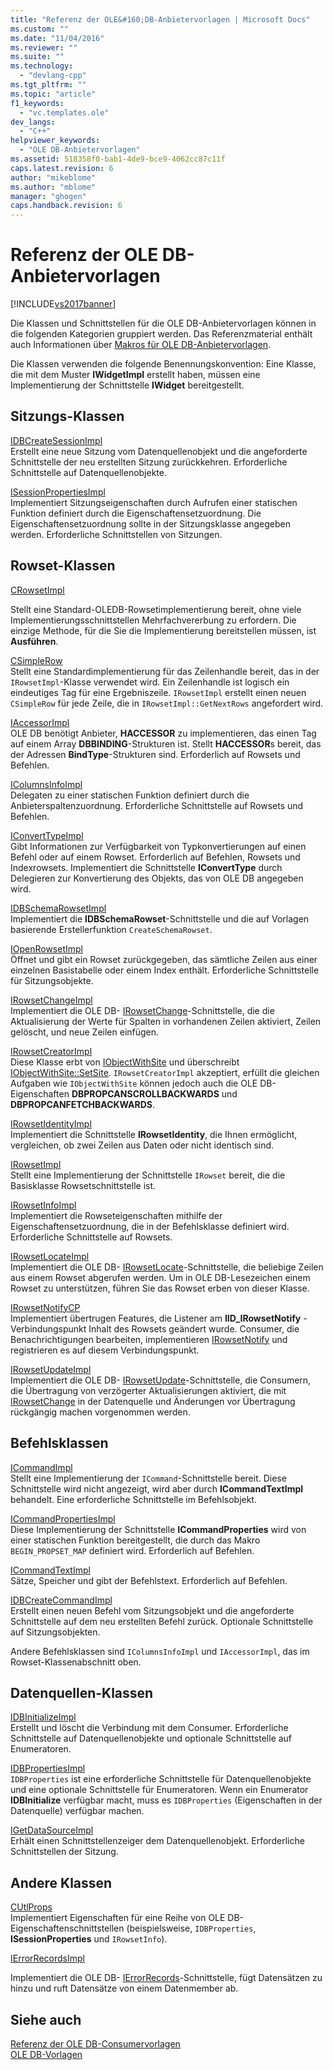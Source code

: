 ```yaml
---
title: "Referenz der OLE&#160;DB-Anbietervorlagen | Microsoft Docs"
ms.custom: ""
ms.date: "11/04/2016"
ms.reviewer: ""
ms.suite: ""
ms.technology: 
  - "devlang-cpp"
ms.tgt_pltfrm: ""
ms.topic: "article"
f1_keywords: 
  - "vc.templates.ole"
dev_langs: 
  - "C++"
helpviewer_keywords: 
  - "OLE DB-Anbietervorlagen"
ms.assetid: 518358f0-bab1-4de9-bce9-4062cc87c11f
caps.latest.revision: 6
author: "mikeblome"
ms.author: "mblome"
manager: "ghogen"
caps.handback.revision: 6
---
```

# Referenz der OLE&#160;DB-Anbietervorlagen
[!INCLUDE[vs2017banner](../../assembler/inline/includes/vs2017banner.md)]

Die Klassen und Schnittstellen für die OLE DB\-Anbietervorlagen können in die folgenden Kategorien gruppiert werden.  Das Referenzmaterial enthält auch Informationen über [Makros für OLE DB\-Anbietervorlagen](../../data/oledb/macros-for-ole-db-provider-templates.md).  
  
 Die Klassen verwenden die folgende Benennungskonvention: Eine Klasse, die mit dem Muster **IWidgetImpl** erstellt haben, müssen eine Implementierung der Schnittstelle **IWidget** bereitgestellt.  
  
## Sitzungs\-Klassen  
 [IDBCreateSessionImpl](../../data/oledb/idbcreatesessionimpl-class.md)  
 Erstellt eine neue Sitzung vom Datenquellenobjekt und die angeforderte Schnittstelle der neu erstellten Sitzung zurückkehren.  Erforderliche Schnittstelle auf Datenquellenobjekte.  
  
 [ISessionPropertiesImpl](../../data/oledb/isessionpropertiesimpl-class.md)  
 Implementiert Sitzungseigenschaften durch Aufrufen einer statischen Funktion definiert durch die Eigenschaftensetzuordnung.  Die Eigenschaftensetzuordnung sollte in der Sitzungsklasse angegeben werden.  Erforderliche Schnittstellen von Sitzungen.  
  
## Rowset\-Klassen  
 [CRowsetImpl](../../data/oledb/crowsetimpl-class.md)  
  
 Stellt eine Standard\-OLEDB\-Rowsetimplementierung bereit, ohne viele Implementierungsschnittstellen Mehrfachvererbung zu erfordern.  Die einzige Methode, für die Sie die Implementierung bereitstellen müssen, ist **Ausführen**.  
  
 [CSimpleRow](../../data/oledb/csimplerow-class.md)  
 Stellt eine Standardimplementierung für das Zeilenhandle bereit, das in der `IRowsetImpl`\-Klasse verwendet wird.  Ein Zeilenhandle ist logisch ein eindeutiges Tag für eine Ergebniszeile.  `IRowsetImpl` erstellt einen neuen `CSimpleRow` für jede Zeile, die in `IRowsetImpl::GetNextRows` angefordert wird.  
  
 [IAccessorImpl](../../data/oledb/iaccessorimpl-class.md)  
 OLE DB benötigt Anbieter, **HACCESSOR** zu implementieren, das einen Tag auf einem Array **DBBINDING**\-Strukturen ist.  Stellt **HACCESSOR**s bereit, das der Adressen **BindType**\-Strukturen sind.  Erforderlich auf Rowsets und Befehlen.  
  
 [IColumnsInfoImpl](../../data/oledb/icolumnsinfoimpl-class.md)  
 Delegaten zu einer statischen Funktion definiert durch die Anbieterspaltenzuordnung.  Erforderliche Schnittstelle auf Rowsets und Befehlen.  
  
 [IConvertTypeImpl](../../data/oledb/iconverttypeimpl-class.md)  
 Gibt Informationen zur Verfügbarkeit von Typkonvertierungen auf einen Befehl oder auf einem Rowset.  Erforderlich auf Befehlen, Rowsets und Indexrowsets.  Implementiert die Schnittstelle **IConvertType**  durch Delegieren zur Konvertierung des Objekts, das von OLE DB angegeben wird.  
  
 [IDBSchemaRowsetImpl](../../data/oledb/idbschemarowsetimpl-class.md)  
 Implementiert die **IDBSchemaRowset**\-Schnittstelle und die auf Vorlagen basierende Erstellerfunktion `CreateSchemaRowset`.  
  
 [IOpenRowsetImpl](../../data/oledb/iopenrowsetimpl-class.md)  
 Öffnet und gibt ein Rowset zurückgegeben, das sämtliche Zeilen aus einer einzelnen Basistabelle oder einem Index enthält.  Erforderliche Schnittstelle für Sitzungsobjekte.  
  
 [IRowsetChangeImpl](../../data/oledb/irowsetchangeimpl-class.md)  
 Implementiert die OLE DB\- [IRowsetChange](https://msdn.microsoft.com/en-us/library/ms715790.aspx)\-Schnittstelle, die die Aktualisierung der Werte für Spalten in vorhandenen Zeilen aktiviert, Zeilen gelöscht, und neue Zeilen einfügen.  
  
 [IRowsetCreatorImpl](../../data/oledb/irowsetcreatorimpl-class.md)  
 Diese Klasse erbt von [IObjectWithSite](http://msdn.microsoft.com/library/windows/desktop/ms693765) und überschreibt [IObjectWithSite::SetSite](http://msdn.microsoft.com/library/windows/desktop/ms683869).  `IRowsetCreatorImpl` akzeptiert, erfüllt die gleichen Aufgaben wie `IObjectWithSite` können jedoch auch die OLE DB\-Eigenschaften **DBPROPCANSCROLLBACKWARDS** und **DBPROPCANFETCHBACKWARDS**.  
  
 [IRowsetIdentityImpl](../../data/oledb/irowsetidentityimpl-class.md)  
 Implementiert die Schnittstelle **IRowsetIdentity**, die Ihnen ermöglicht, vergleichen, ob zwei Zeilen aus Daten oder nicht identisch sind.  
  
 [IRowsetImpl](../../data/oledb/irowsetimpl-class.md)  
 Stellt eine Implementierung der Schnittstelle `IRowset` bereit, die die Basisklasse Rowsetschnittstelle ist.  
  
 [IRowsetInfoImpl](../../data/oledb/irowsetinfoimpl-class.md)  
 Implementiert die Rowseteigenschaften mithilfe der Eigenschaftensetzuordnung, die in der Befehlsklasse definiert wird.  Erforderliche Schnittstelle auf Rowsets.  
  
 [IRowsetLocateImpl](../../data/oledb/irowsetlocateimpl-class.md)  
 Implementiert die OLE DB\- [IRowsetLocate](https://msdn.microsoft.com/en-us/library/ms721190.aspx)\-Schnittstelle, die beliebige Zeilen aus einem Rowset abgerufen werden.  Um in OLE DB\-Lesezeichen einem Rowset zu unterstützen, führen Sie das Rowset erben von dieser Klasse.  
  
 [IRowsetNotifyCP](../../data/oledb/irowsetnotifycp-class.md)  
 Implementiert übertrugen Features, die Listener am **IID\_IRowsetNotify** \- Verbindungspunkt Inhalt des Rowsets geändert wurde.  Consumer, die Benachrichtigungen bearbeiten, implementieren [IRowsetNotify](https://msdn.microsoft.com/en-us/library/ms712959.aspx) und registrieren es auf diesem Verbindungspunkt.  
  
 [IRowsetUpdateImpl](../../data/oledb/irowsetupdateimpl-class.md)  
 Implementiert die OLE DB\- [IRowsetUpdate](https://msdn.microsoft.com/en-us/library/ms714401.aspx)\-Schnittstelle, die Consumern, die Übertragung von verzögerter Aktualisierungen aktiviert, die mit [IRowsetChange](https://msdn.microsoft.com/en-us/library/ms715790.aspx) in der Datenquelle und Änderungen vor Übertragung rückgängig machen vorgenommen werden.  
  
## Befehlsklassen  
 [ICommandImpl](../../data/oledb/icommandimpl-class.md)  
 Stellt eine Implementierung der `ICommand`\-Schnittstelle bereit.  Diese Schnittstelle wird nicht angezeigt, wird aber durch **ICommandTextImpl** behandelt.  Eine erforderliche Schnittstelle im Befehlsobjekt.  
  
 [ICommandPropertiesImpl](../../data/oledb/icommandpropertiesimpl-class.md)  
 Diese Implementierung der Schnittstelle **ICommandProperties** wird von einer statischen Funktion bereitgestellt, die durch das Makro `BEGIN_PROPSET_MAP` definiert wird.  Erforderlich auf Befehlen.  
  
 [ICommandTextImpl](../../data/oledb/icommandtextimpl-class.md)  
 Sätze, Speicher und gibt der Befehlstext.  Erforderlich auf Befehlen.  
  
 [IDBCreateCommandImpl](../../data/oledb/idbcreatecommandimpl-class.md)  
 Erstellt einen neuen Befehl vom Sitzungsobjekt und die angeforderte Schnittstelle auf dem neu erstellten Befehl zurück.  Optionale Schnittstelle auf Sitzungsobjekten.  
  
 Andere Befehlsklassen sind `IColumnsInfoImpl` und `IAccessorImpl`, das im Rowset\-Klassenabschnitt oben.  
  
## Datenquellen\-Klassen  
 [IDBInitializeImpl](../../data/oledb/idbinitializeimpl-class.md)  
 Erstellt und löscht die Verbindung mit dem Consumer.  Erforderliche Schnittstelle auf Datenquellenobjekte und optionale Schnittstelle auf Enumeratoren.  
  
 [IDBPropertiesImpl](../../data/oledb/idbpropertiesimpl-class.md)  
 `IDBProperties` ist eine erforderliche Schnittstelle für Datenquellenobjekte und eine optionale Schnittstelle für Enumeratoren.  Wenn ein Enumerator **IDBInitialize** verfügbar macht, muss es `IDBProperties` \(Eigenschaften in der Datenquelle\) verfügbar machen.  
  
 [IGetDataSourceImpl](../../data/oledb/igetdatasourceimpl-class.md)  
 Erhält einen Schnittstellenzeiger dem Datenquellenobjekt.  Erforderliche Schnittstellen der Sitzung.  
  
## Andere Klassen  
 [CUtlProps](../../data/oledb/cutlprops-class.md)  
 Implementiert Eigenschaften für eine Reihe von OLE DB\-Eigenschaftenschnittstellen \(beispielsweise, `IDBProperties`, **ISessionProperties** und `IRowsetInfo`\).  
  
 [IErrorRecordsImpl](../../data/oledb/ierrorrecordsimpl-class.md)  
  
 Implementiert die OLE DB\- [IErrorRecords](https://msdn.microsoft.com/en-us/library/ms718112.aspx)\-Schnittstelle, fügt Datensätzen zu hinzu und ruft Datensätze von einem Datenmember ab.  
  
## Siehe auch  
 [Referenz der OLE DB\-Consumervorlagen](../../data/oledb/ole-db-consumer-templates-reference.md)   
 [OLE DB\-Vorlagen](../../data/oledb/ole-db-templates.md)